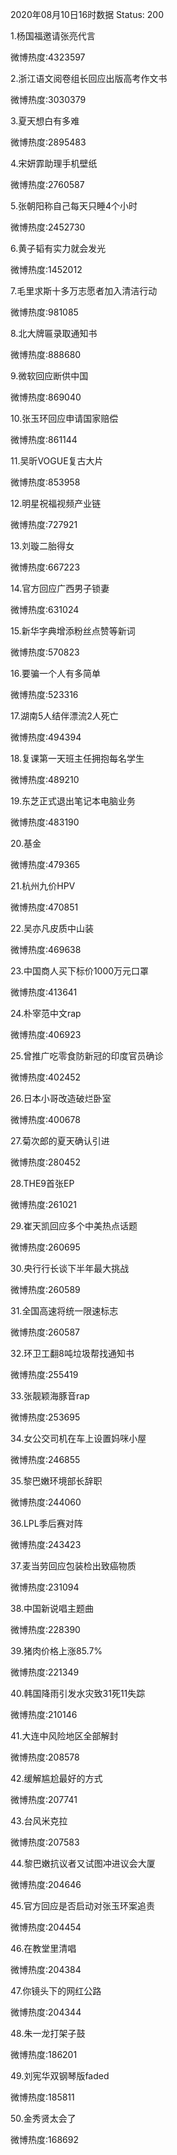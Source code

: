 2020年08月10日16时数据
Status: 200

1.杨国福邀请张亮代言

微博热度:4323597

2.浙江语文阅卷组长回应出版高考作文书

微博热度:3030379

3.夏天想白有多难

微博热度:2895483

4.宋妍霏助理手机壁纸

微博热度:2760587

5.张朝阳称自己每天只睡4个小时

微博热度:2452730

6.黄子韬有实力就会发光

微博热度:1452012

7.毛里求斯十多万志愿者加入清洁行动

微博热度:981085

8.北大牌匾录取通知书

微博热度:888680

9.微软回应断供中国

微博热度:869040

10.张玉环回应申请国家赔偿

微博热度:861144

11.吴昕VOGUE复古大片

微博热度:853958

12.明星祝福视频产业链

微博热度:727921

13.刘璇二胎得女

微博热度:667223

14.官方回应广西男子锁妻

微博热度:631024

15.新华字典增添粉丝点赞等新词

微博热度:570823

16.要骗一个人有多简单

微博热度:523316

17.湖南5人结伴漂流2人死亡

微博热度:494394

18.复课第一天班主任拥抱每名学生

微博热度:489210

19.东芝正式退出笔记本电脑业务

微博热度:483190

20.基金

微博热度:479365

21.杭州九价HPV

微博热度:470851

22.吴亦凡皮质中山装

微博热度:469638

23.中国商人买下标价1000万元口罩

微博热度:413641

24.朴宰范中文rap

微博热度:406923

25.曾推广吃零食防新冠的印度官员确诊

微博热度:402452

26.日本小哥改造破烂卧室

微博热度:400678

27.菊次郎的夏天确认引进

微博热度:280452

28.THE9首张EP

微博热度:261021

29.崔天凯回应多个中美热点话题

微博热度:260695

30.央行行长谈下半年最大挑战

微博热度:260589

31.全国高速将统一限速标志

微博热度:260587

32.环卫工翻8吨垃圾帮找通知书

微博热度:255419

33.张靓颖海豚音rap

微博热度:253695

34.女公交司机在车上设置妈咪小屋

微博热度:246855

35.黎巴嫩环境部长辞职

微博热度:244060

36.LPL季后赛对阵

微博热度:243423

37.麦当劳回应包装检出致癌物质

微博热度:231094

38.中国新说唱主题曲

微博热度:228390

39.猪肉价格上涨85.7%

微博热度:221349

40.韩国降雨引发水灾致31死11失踪

微博热度:210146

41.大连中风险地区全部解封

微博热度:208578

42.缓解尴尬最好的方式

微博热度:207741

43.台风米克拉

微博热度:207583

44.黎巴嫩抗议者又试图冲进议会大厦

微博热度:204646

45.官方回应是否启动对张玉环案追责

微博热度:204454

46.在教堂里清唱

微博热度:204384

47.你镜头下的网红公路

微博热度:204344

48.朱一龙打架子鼓

微博热度:186201

49.刘宪华双钢琴版faded

微博热度:185811

50.金秀贤太会了

微博热度:168692

